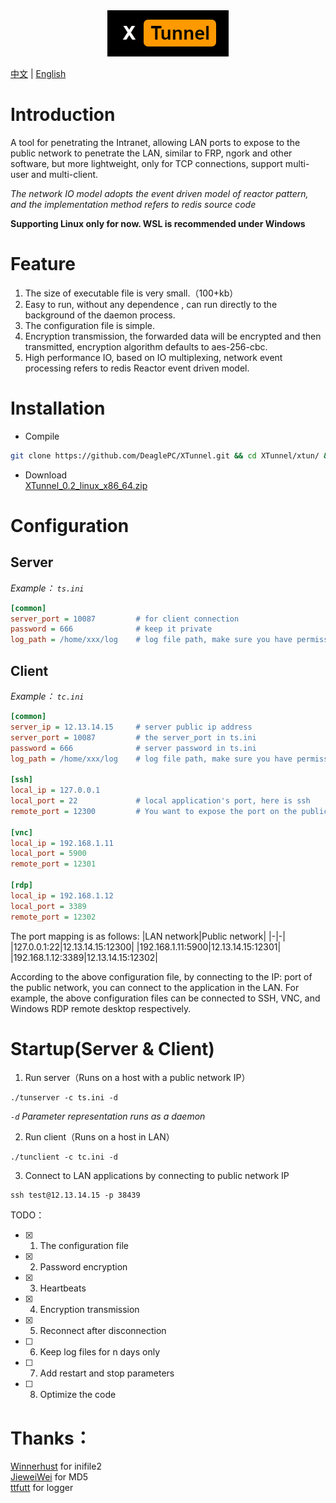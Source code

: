 <div align=center><img src="https://github.com/DeaglePC/XTunnel/blob/master/logos.png"/></div>

[中文](https://github.com/DeaglePC/XTunnel/blob/master/README_CN.md) | [English](https://github.com/DeaglePC/XTunnel/blob/master/README.md)

# Introduction  
A tool for penetrating the Intranet, allowing LAN ports to expose to the public network to penetrate the LAN, similar to FRP, ngork and other software, but more lightweight, only for TCP connections, support multi-user and multi-client.  

*The network IO model adopts the event driven model of reactor pattern, and the implementation method refers to redis source code*

**Supporting Linux only for now. WSL is recommended under Windows**

# Feature
1. The size of executable file is very small.（100+kb）
2. Easy to run, without any dependence , can run directly to the background of the daemon process.
3. The configuration file is simple.
4. Encryption transmission, the forwarded data will be encrypted and then transmitted, encryption algorithm defaults to aes-256-cbc.
5. High performance IO, based on IO multiplexing, network event processing refers to redis Reactor event driven model.

# Installation
* Compile  
```bash
git clone https://github.com/DeaglePC/XTunnel.git && cd XTunnel/xtun/ && cmake -DCMAKE_BUILD_TYPE=Release . && make
```
* Download  
[XTunnel_0.2_linux_x86_64.zip](https://github.com/DeaglePC/XTunnel/releases/download/0.2/XTunnel_0.2_linux_x86_64.zip)


# Configuration

## Server
*Example： `ts.ini`*
```ini
[common]
server_port = 10087         # for client connection
password = 666              # keep it private
log_path = /home/xxx/log    # log file path, make sure you have permission to write and read
```

## Client
*Example： `tc.ini`*
```ini
[common]
server_ip = 12.13.14.15     # server public ip address
server_port = 10087         # the server_port in ts.ini
password = 666              # server password in ts.ini
log_path = /home/xxx/log    # log file path, make sure you have permission to write and read

[ssh]
local_ip = 127.0.0.1
local_port = 22             # local application's port, here is ssh
remote_port = 12300         # You want to expose the port on the public network

[vnc]
local_ip = 192.168.1.11
local_port = 5900
remote_port = 12301

[rdp]
local_ip = 192.168.1.12
local_port = 3389
remote_port = 12302
```
The port mapping is as follows:
|LAN network|Public network|
|-|-|
|127.0.0.1:22|12.13.14.15:12300|
|192.168.1.11:5900|12.13.14.15:12301|
|192.168.1.12:3389|12.13.14.15:12302|

According to the above configuration file, by connecting to the IP: port of the public network, you can connect to the application in the LAN. For example, the above configuration files can be connected to SSH, VNC, and Windows RDP remote desktop respectively.


# Startup(Server & Client)
1. Run server（Runs on a host with a public network IP）  
```shell
./tunserver -c ts.ini -d
```
*`-d` Parameter representation runs as a daemon*

2. Run client（Runs on a host in LAN）
```shell
./tunclient -c tc.ini -d
```

3. Connect to LAN applications by connecting to public network IP
```shell
ssh test@12.13.14.15 -p 38439
```


TODO：  
- [x] 1. The configuration file  
- [x] 2. Password encryption  
- [x] 3. Heartbeats  
- [x] 4. Encryption transmission  
- [x] 5. Reconnect after disconnection
- [ ] 6. Keep log files for n days only
- [ ] 7. Add restart and stop parameters
- [ ] 8. Optimize the code

# Thanks：
[Winnerhust](https://github.com/Winnerhust/inifile2)   for inifile2  
[JieweiWei](https://github.com/JieweiWei/md5) for MD5  
[ttfutt](https://github.com/ttfutt/logger)  for logger
